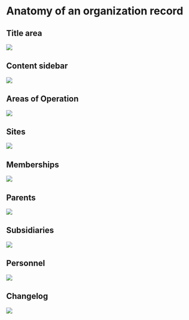 # Anatomy of an organization record

## Title area

![](/assets/org_record_anatomy_titlearea.png)

## Content sidebar

![](/assets/org_record_anatomy_content_sidebar.png)

## Areas of Operation

![](/assets/org_record_anatomy_areas_of_operation.png)

## Sites

![](/assets/org_record_anatomy_sites.png)

## Memberships

![](/assets/org_record_anatomy_memberships.png)

## Parents

![](/assets/org_record_anatomy_parents.png)

## Subsidiaries

![](/assets/org_record_anatomy_subsidiaries.png)

## Personnel

![](/assets/org_record_anatomy_personnel.png)

## Changelog

![](/assets/org_record_anatomy_changelog.png)
